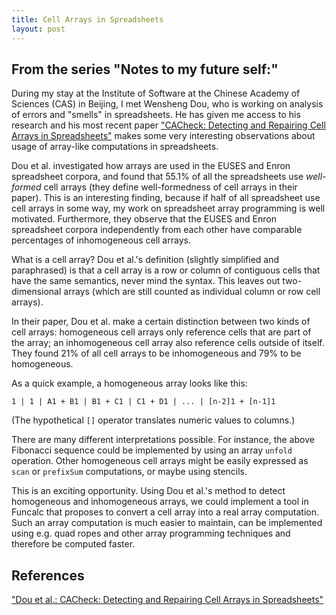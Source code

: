 ```yaml
---
title: Cell Arrays in Spreadsheets
layout: post
---
```


## From the series "Notes to my future self:" ##

During my stay at the Institute of Software at the Chinese Academy of Sciences (CAS) in Beijing, I met Wensheng Dou, who is working on analysis of errors and "smells" in spreadsheets. He has given me access to his research and his most recent paper ["CACheck: Detecting and Repairing Cell Arrays in Spreadsheets"](dx.doi.org/10.1145/1117389.1117401) makes some very interesting observations about usage of array-like computations in spreadsheets.

Dou et al. investigated how arrays are used in the EUSES and Enron spreadsheet corpora, and found that 55.1% of all the spreadsheets use *well-formed* cell arrays (they define well-formedness of cell arrays in their paper). This is an interesting finding, because if half of all spreadsheet use cell arrays in some way, my work on spreadsheet array programming is well motivated. Furthermore, they observe that the EUSES and Enron spreadsheet corpora independently from each other have comparable percentages of inhomogeneous cell arrays.

What is a cell array? Dou et al.'s definition (slightly simplified and paraphrased) is that a cell array is a row or column of contiguous cells that have the same semantics, never mind the syntax. This leaves out two-dimensional arrays (which are still counted as individual column or row cell arrays).

In their paper, Dou et al. make a certain distinction between two kinds of cell arrays: homogeneous cell arrays only reference cells that are part of the array; an inhomogeneous cell array also reference cells outside of itself. They found 21% of all cell arrays to be inhomogeneous and 79% to be homogeneous.

As a quick example, a homogeneous array looks like this:

```
1 | 1 | A1 + B1 | B1 + C1 | C1 + D1 | ... | [n-2]1 + [n-1]1
```

(The hypothetical ```[]``` operator translates numeric values to columns.)

There are many different interpretations possible. For instance, the above Fibonacci sequence could be implemented by using an array ```unfold``` operation. Other homogeneous cell arrays might be easily expressed as ```scan``` or ```prefixSum``` computations, or maybe using stencils.

This is an exciting opportunity. Using Dou et al.'s method to detect homogeneous and inhomogeneous arrays, we could implement a tool in Funcalc that proposes to convert a cell array into a real array computation. Such an array computation is much easier to maintain, can be implemented using e.g. quad ropes and other array programming techniques and therefore be computed faster.

## References ##

["Dou et al.: CACheck: Detecting and Repairing Cell Arrays in Spreadsheets"](dx.doi.org/10.1145/1117389.1117401)

